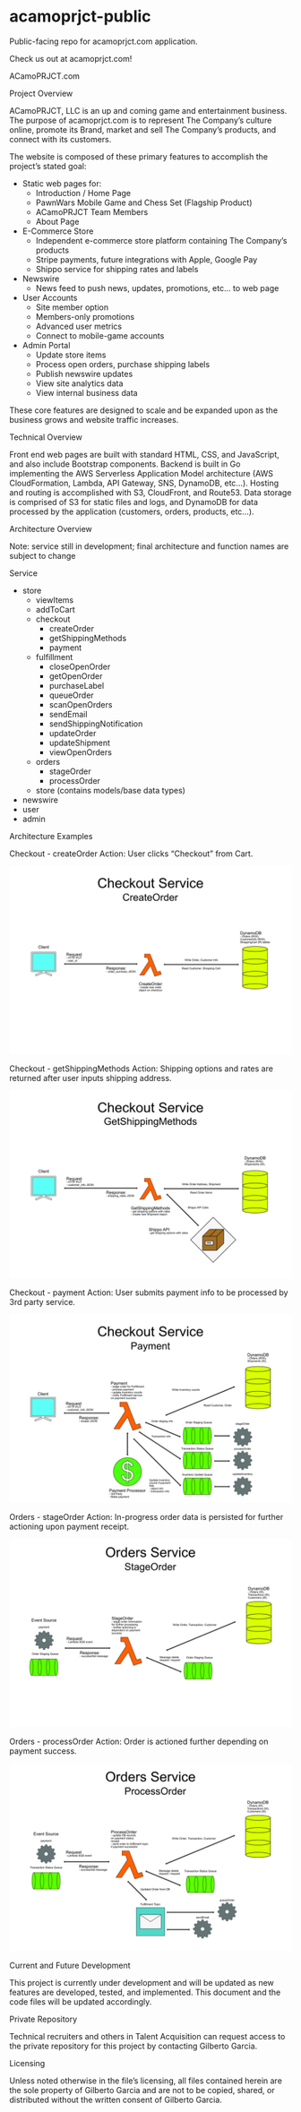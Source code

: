 # acamoprjct-public
Public-facing repo for acamoprjct.com application.

Check us out at acamoprjct.com!

ACamoPRJCT.com

Project Overview

ACamoPRJCT, LLC is an up and coming game and entertainment business. The purpose of acamoprjct.com is to represent The Company’s culture online, promote its Brand, market and sell The Company’s products, and connect with its customers. 

The website is composed of these primary features to accomplish the project’s stated goal:
- Static web pages for:
  - Introduction / Home Page
  - PawnWars Mobile Game and Chess Set (Flagship Product)
  - ACamoPRJCT Team Members
  - About Page
- E-Commerce Store
  - Independent e-commerce store platform containing The Company’s products
  - Stripe payments, future integrations with Apple, Google Pay
  - Shippo service for shipping rates and labels
- Newswire
  - News feed to push news, updates, promotions, etc… to web page
- User Accounts 
  - Site member option
  - Members-only promotions
  - Advanced user metrics
  - Connect to mobile-game accounts
- Admin Portal
  - Update store items
  - Process open orders, purchase shipping labels
  - Publish newswire updates
  - View site analytics data
  - View internal business data

These core features are designed to scale and be expanded upon as the business grows and website traffic increases. 


Technical Overview

Front end web pages are built with standard HTML, CSS, and JavaScript, and also include Bootstrap components.
Backend is built in Go implementing the AWS Serverless Application Model architecture (AWS CloudFormation, Lambda, API Gateway, SNS, DynamoDB, etc…).
Hosting and routing is accomplished with S3, CloudFront, and Route53.
Data storage is comprised of S3 for static files and logs, and DynamoDB for data processed by the application (customers, orders, products, etc…).


Architecture Overview

Note: service still in development; final architecture and function names are subject to change

Service
- store
  - viewItems
  - addToCart
  - checkout
    - createOrder
    - getShippingMethods
    - payment
  - fulfillment
    - closeOpenOrder
    - getOpenOrder
    - purchaseLabel
    - queueOrder
    - scanOpenOrders
    - sendEmail
    - sendShippingNotification
    - updateOrder
    - updateShipment
    - viewOpenOrders
  - orders
    - stageOrder
    - processOrder
  - store (contains models/base data types)
- newswire
- user
- admin


Architecture Examples


Checkout - createOrder
Action: User clicks “Checkout” from Cart.

![alt text](https://github.com/ggarcia209/acamoprjct-public/blob/main/documentation/diagrams/store/createOrder.jpg?raw=true)



Checkout - getShippingMethods
Action: Shipping options and rates are returned after user inputs shipping address.

![alt text](https://github.com/ggarcia209/acamoprjct-public/blob/main/documentation/diagrams/store/getShippingMethods.jpg?raw=true)


Checkout - payment
Action: User submits payment info to be processed by 3rd party service.

![alt text](https://github.com/ggarcia209/acamoprjct-public/blob/main/documentation/diagrams/store/payment.jpg?raw=true)


Orders - stageOrder
Action: In-progress order data is persisted for further actioning upon payment receipt.

![alt text](https://github.com/ggarcia209/acamoprjct-public/blob/main/documentation/diagrams/store/stageOrder.jpg?raw=true)


Orders - processOrder
Action: Order is actioned further depending on payment success.

![alt text](https://github.com/ggarcia209/acamoprjct-public/blob/main/documentation/diagrams/store/processOrder.jpg?raw=true)


Current and Future Development

This project is currently under development and will be updated as new features are developed, tested, and implemented. This document and the code files will be updated accordingly. 

Private Repository

Technical recruiters and others in Talent Acquisition can request access to the private repository for this project by contacting Gilberto Garcia.

Licensing

Unless noted otherwise in the file’s licensing, all files contained herein are the sole property of Gilberto Garcia and are not to be copied, shared, or distributed without the written consent of Gilberto Garcia.

